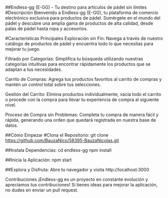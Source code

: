 ##Endless-gg (E-GG) - Tu destino para artículos de pádel sin límites
  #Descripción
    Bienvenido a Endless-gg (E-GG), tu plataforma de comercio electrónico exclusiva para productos de pádel. Sumérgete en el mundo del pádel y descubre una amplia gama de productos     de alta calidad, desde palas de pádel hasta ropa y accesorios.

  #Características Principales
  Exploración sin Fin: Navega a través de nuestro catálogo de productos de pádel y encuentra todo lo que necesitas para mejorar tu juego.
        
  Filtrado por Categorías: Simplifica tu búsqueda utilizando nuestras categorías intuitivas para encontrar rápidamente los productos que se adaptan a tus necesidades.
  
  Carrito de Compras: Agrega tus productos favoritos al carrito de compras y mantén un control total sobre tus selecciones.
  
  Gestión del Carrito: Elimina productos individualmente, vacía todo el carrito o procede con la compra para llevar tu experiencia de compra al siguiente nivel.
  
  Proceso de Compra sin Problemas: Completa tu compra de manera fácil y rápida, generando una orden que quedará registrada en nuestra base de datos.

##Cómo Empezar
  #Clona el Repositorio:
    git clone https://github.com/BauzaNico/58395-BauzaNicolas.git
    
##Instala Dependencias:
    cd endless-gg
    npm install
    
##Inicia la Aplicación:
    npm start
    
##Explora y Disfruta:
    Abre tu navegador y visita http://localhost:3000

Contribuciones
¡Endless-gg es un proyecto en constante evolución y apreciamos tus contribuciones! Si tienes ideas para mejorar la aplicación, no dudes en enviar un pull request.

